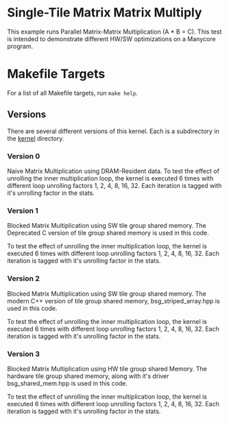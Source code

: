 # Single-Tile Matrix Matrix Multiply

This example runs Parallel Matrix-Matrix Multiplication (A * B = C).
This test is intended to demonstrate different HW/SW optimizations on
a Manycore program.

# Makefile Targets

For a list of all Makefile targets, run `make help`.

## Versions

There are several different versions of this kernel. Each is a subdirectory in
the [kernel](kernel) directory.

### Version 0
Naive Matrix Multiplication using DRAM-Resident data.
To test the effect of unrolling the inner multiplication 
loop, the kernel is executed 6 times with different 
loop unrolling factors 1, 2, 4, 8, 16, 32. Each iteration
is tagged with it's unrolling factor in the stats.

### Version 1
Blocked Matrix Multiplication using SW tile group shared memory.
The Deprecated C version of tile group shared memory is used in this code.

To test the effect of unrolling the inner multiplication 
loop, the kernel is executed 6 times with different 
loop unrolling factors 1, 2, 4, 8, 16, 32. Each iteration
is tagged with it's unrolling factor in the stats.

### Version 2
Blocked Matrix Multiplication using SW tile group shared memory.
The modern C++ version of tile group shared memory, bsg\_striped\_array.hpp 
is used in this code.

To test the effect of unrolling the inner multiplication 
loop, the kernel is executed 6 times with different 
loop unrolling factors 1, 2, 4, 8, 16, 32. Each iteration
is tagged with it's unrolling factor in the stats.

### Version 3
Blocked Matrix Multiplication using HW tile group shared Memory.
The hardware tile group shared memory, along with it's driver
bsg\_shared\_mem.hpp is used in this code.
 
To test the effect of unrolling the inner multiplication 
loop, the kernel is executed 6 times with different 
loop unrolling factors 1, 2, 4, 8, 16, 32. Each iteration
is tagged with it's unrolling factor in the stats.


